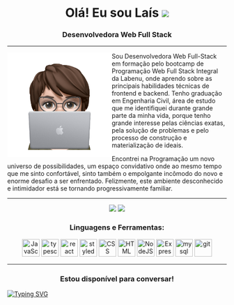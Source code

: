 
<h1 align="center">Olá! Eu sou Laís <img src="https://media.giphy.com/media/hvRJCLFzcasrR4ia7z/giphy.gif" width="30px"/></h1>
<h3 align="center">Desenvolvedora Web Full Stack</h3> 

<!--
**laisrmacedo/laisrmacedo** is a ✨ _special_ ✨ repository because its `README.md` (this file) appears on your GitHub profile.

Here are some ideas to get you started:

- 🔭 I’m currently working on ...
- 🌱 I’m currently learning ...
- 👯 I’m looking to collaborate on ...
- 🤔 I’m looking for help with ...
- 💬 Ask me about ...
- 📫 How to reach me: ...
- 😄 Pronouns: ...
- ⚡ Fun fact: ...
-->

**************

<img align="left" src="./sticker.png" width="240px"> 

<p>Sou Desenvolvedora Web Full-Stack em formação pelo bootcamp de Programação Web Full Stack Integral da Labenu, onde aprendo sobre as principais habilidades técnicas de frontend e backend. Tenho graduação em Engenharia Civil, área de estudo que me identifiquei durante grande parte da minha vida, porque tenho grande interesse pelas ciências exatas, pela solução de problemas e pelo processo de construção e materialização de ideais.
<br>

Encontrei na Programação um novo universo de possibilidades, um espaço convidativo onde ao mesmo tempo que me sinto confortável, sinto também o empolgante incômodo do novo e enorme desafio a ser enfrentado. Felizmente, este ambiente desconhecido e intimidador está se tornando progressivamente familiar. </p>

***************	

<div align="center">
  <img height="150em" src="https://github-readme-stats-eight-theta.vercel.app/api?username=laisrmacedo&show_icons=true&theme=radical&include_all_commits=true&count_private=true"/>
  <img height="150em" src="https://github-readme-stats-eight-theta.vercel.app/api/top-langs/?username=laisrmacedo&layout=compact&langs_count=8&theme=radical"/>
<div>	
	
	
<h3 align="center">Linguagens e Ferramentas:</h3>
<p align="center">
  <img height="40" width="40" src="https://cdn.simpleicons.org/javascript/fd428d" title='JavaScript'/> 
  <img height="40" width="40" src="https://cdn.simpleicons.org/typescript/fd428d" title='typescript'/> 
  <img height="40" width="40" src="https://cdn.simpleicons.org/react/fd428d" title='react'/> 
  <img height="40" width="40" src="https://cdn.simpleicons.org/styledcomponents/fd428d" title='styledcomponents'/> 
  <img height="40" width="40" src="https://cdn.simpleicons.org/css3/fd428d" title='CSS'/> 
  <img height="40" width="40" src="https://cdn.simpleicons.org/html5/fd428d" title='HTML'/> 
  <img height="40" width="40" src="https://cdn.simpleicons.org/nodedotjs/fd428d" title='NodeJS'/> 
  <img height="40" width="40" src="https://cdn.simpleicons.org/express/fd428d" title='Express'/> 
  <img height="40" width="40" src="https://cdn.simpleicons.org/mysql/fd428d" title='mysql'/>
  <img height="40" width="40" src="https://cdn.simpleicons.org/git/fd428d" title='git'/></p></div>
</div>

*******************

<h3 align="center">Estou disponível para conversar!</h3>
<a href="https://git.io/typing-svg"><img src="https://readme-typing-svg.demolab.com?font=Fira+Code&pause=1000&color=AEAEAE&center=true&vCenter=true&width=1000&lines=%23OpenToWork;%23BuscandoEmprego" alt="Typing SVG" /></a>
